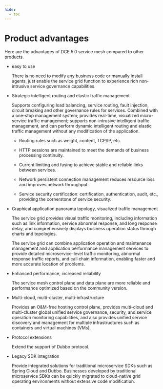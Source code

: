 ```yaml
---
hide:
  - toc
---
```


# Product advantages

Here are the advantages of DCE 5.0 service mesh compared to other products.

- easy to use

    There is no need to modify any business code or manually install agents, just enable the service grid function to experience rich non-intrusive service governance capabilities.

- Strategic intelligent routing and elastic traffic management

    Supports configuring load balancing, service routing, fault injection, circuit breaking and other governance rules for services. Combined with a one-stop management system; provides real-time, visualized micro-service traffic management; supports non-intrusive intelligent traffic management, and can perform dynamic intelligent routing and elastic traffic management without any modification of the application.

    - Routing rules such as weight, content, TCP/IP, etc.

    - HTTP sessions are maintained to meet the demands of business processing continuity.

    - Current limiting and fusing to achieve stable and reliable links between services.

    - Network persistent connection management reduces resource loss and improves network throughput.

    - Service security certification: certification, authentication, audit, etc., providing the cornerstone of service security.

- Graphical application panorama topology, visualized traffic management

    The service grid provides visual traffic monitoring, including information such as link information, service abnormal response, and long response delay, and comprehensively displays business operation status through charts and topologies.

    The service grid can combine application operation and maintenance management and application performance management services to provide detailed microservice-level traffic monitoring, abnormal response traffic reports, and call chain information, enabling faster and more accurate location of problems.

- Enhanced performance, increased reliability

    The service mesh control plane and data plane are more reliable and performance optimized based on the community version.

- Multi-cloud, multi-cluster, multi-infrastructure

    Provides an O&M-free hosting control plane, provides multi-cloud and multi-cluster global unified service governance, security, and service operation monitoring capabilities, and also provides unified service discovery and management for multiple infrastructures such as containers and virtual machines (VMs).

- Protocol extensions

    Extend the support of Dubbo protocol.

- Legacy SDK integration

    Provide integrated solutions for traditional microservice SDKs such as Spring Cloud and Dubbo. Businesses developed by traditional microservice SDKs can be quickly migrated to cloud-native grid operating environments without extensive code modification.